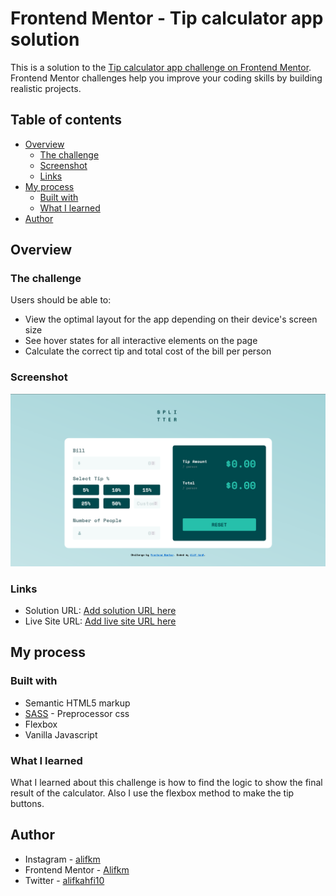 # Frontend Mentor - Tip calculator app solution

This is a solution to the [Tip calculator app challenge on Frontend Mentor](https://www.frontendmentor.io/challenges/tip-calculator-app-ugJNGbJUX). Frontend Mentor challenges help you improve your coding skills by building realistic projects.

## Table of contents

- [Overview](#overview)
  - [The challenge](#the-challenge)
  - [Screenshot](#screenshot)
  - [Links](#links)
- [My process](#my-process)
  - [Built with](#built-with)
  - [What I learned](#what-i-learned)
- [Author](#author)

## Overview

### The challenge

Users should be able to:

- View the optimal layout for the app depending on their device's screen size
- See hover states for all interactive elements on the page
- Calculate the correct tip and total cost of the bill per person

### Screenshot

![](./images/screenshot-challenge.png)


### Links

- Solution URL: [Add solution URL here](https://github.com/Alifkm/tip-calculator-app-main.git)
- Live Site URL: [Add live site URL here](https://darling-nougat-b807ba.netlify.app/)

## My process

### Built with

- Semantic HTML5 markup
- [SASS](https://sass-lang.com/) - Preprocessor css
- Flexbox
- Vanilla Javascript

### What I learned

What I learned about this challenge is how to find the logic to show the final result of the calculator. Also I use the flexbox method to make the tip buttons.

## Author

- Instagram - [alifkm](https://www.instagram.com/alifkm/)
- Frontend Mentor - [Alifkm](https://www.frontendmentor.io/profile/Alifkm)
- Twitter - [alifkahfi10](https://twitter.com/AlifKahfi10?t=nxZrhm9DfsdiNFUcbeGSZA&s=06)